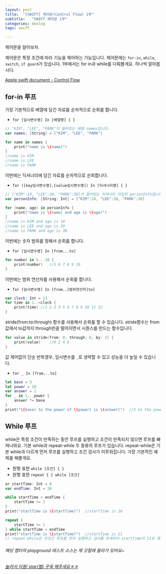 ```yaml
---
layout: post
title:  "[SWIFT] 제어문(Control Flow) 1부"
subtitle:   "SWIFT 제어문 1부"
categories: devlog
tags: swift

---
```


제어문을 알아보자.

제어문은 특정 조건에 따라 기능을 제어하는 기능입니다.
제어문에는 `for-in`, `while`, `switch`, `if guard`가 있습니다.
1부에서는 for in과 while를 다뤄볼게요.
하나씩 알아봅시다.

[Apple swift document - Control Flow](https://docs.swift.org/swift-book/LanguageGuide/ControlFlow.html)

## for-in 루프

가장 기본적으로 배열에 담긴 자료를 순차적으로 순회를 합니다.

- `for [임시변수명] In [배열명] { }`

```swift
// "KIM", "LEE", "PARK"이 들어있는 배열 names입니다.
var names: [String] = ["KIM", "LEE", "PARK"]

for name in names {
	print("name is \(name)")
}
//name is KIM
//name is LEE
//name is PARK
```

이번에는 딕셔너리에 담긴 자료를 순차적으로 순회합니다.
- `for ([key임시변수명],[value임시변수명]) In [딕셔너리명] { }`

```swift
// ["KIM":10, "LEE":20, "PARK":30]이 들어있는 딕셔너리 타입의 personInfo입니다.
var personInfo: [String: Int] = ["KIM":10, "LEE":20, "PARK":30]

for (name, age) in personInfo {
	print("name is \(name) and age is \(age)")
}
//name is KIM and age is 10
//name is LEE and age is 20
//name is PARK and age is 30
```

이번에는 숫자 범위를 정해서 순회를 합니다.
- `for [임시변수명] In [from...to]`
```swift
for number in 5...10 {
    print(number)   //5 6 7 8 9 10
}
```

이번에는 범위 연산자를 사용해서 순회를 합니다.
- `for [임시변수명] In [from..[범위연산자]to]`
```swift
var clock: Int = 13
for time in 1..<clock {
    print(time) //1 2 3 4 5 6 7 8 9 10 11 12
}
```

 stride(from:to:through) 함수를 사용해서 순회를 할 수 있습니다.
stride함수는 from값에서 to값까지 through만큼 떨어지면서 시퀀스를 만드는 함수입니다.
```swift
for value in stride(from: 0, through: 6, by: 2) {
    print(value)    //0 2 4 6
}
```

값 제어없이 단순 반복경우, 임시변수를 `_`로 생략할 수 있고 성능을 더 높일 수 있습니다.
- `for _ In [from...to] `
```swift
let base = 3
let power = 10
var answer = 1
for _ in 1...power {
    answer *= base
}
print("\(base) to the power of \(power) is \(answer)")  //3 to the power of 10 is 59049
```

## While 루프
while은 특정 조건이 만족하는 동안 루프를 실행하고 조건이 만족되지 않으면 루프를 빠져나와요.
 기본 while과 repeat-while 두 종류의 루프가 있습니다.
 repeat-while은 기본 while과 다르게 먼저 루프를 실행하고 조건 검사가 이루워집니다.
 가장 기본적인 예제를 해볼게요.
 - 원형 표현 `while [조건] { }`
 - 원형 표현 `repeat { } while [조건]`

```swift
ar startTime: Int = 0
var endTime: Int = 10

while startTime < endTime {
    startTime += 1
}
print("startTime is \(startTime)")  //startTime is 10

repeat {
    startTime += 1
} while startTime < endTime
print("startTime is \(startTime)")  //startTime is 11
// repeat-while은 무조건 루프를 먼저 실행하고 검사를 하게되어 startTime이 11로 증가했어요.
```




###### 해당 챕터의 playground 테스트 소스는 제 깃헙에 올라가 있어요~
###### [눌러서 이동! star(별) 꾸욱 해주세요ㅎㅎ](https://github.com/MinominoDomino/swift-grammar-house)






